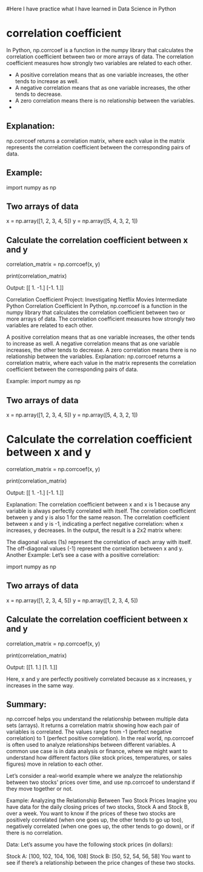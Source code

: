 #Here I have practice what I have learned in Data Science in Python
# correlation coefficient 
In Python, np.corrcoef is a function in the numpy library that calculates the correlation coefficient between two or more arrays of data. The correlation coefficient measures how strongly two variables are related to each other.

- A positive correlation means that as one variable increases, the other tends to increase as well.
- A negative correlation means that as one variable increases, the other tends to decrease.
- A zero correlation means there is no relationship between the variables.
- 
## Explanation:
np.corrcoef returns a correlation matrix, where each value in the matrix represents the correlation coefficient between the corresponding pairs of data.

## Example:
import numpy as np

## Two arrays of data
x = np.array([1, 2, 3, 4, 5])
y = np.array([5, 4, 3, 2, 1])

## Calculate the correlation coefficient between x and y
correlation_matrix = np.corrcoef(x, y)

print(correlation_matrix)

Output:
[[ 1. -1.]
 [-1.  1.]]

Correlation Coefficient
Project: Investigating Netflix Movies
Intermediate Python
Correlation Coefficient
In Python, np.corrcoef is a function in the numpy library that calculates the correlation coefficient between two or more arrays of data. The correlation coefficient measures how strongly two variables are related to each other.

A positive correlation means that as one variable increases, the other tends to increase as well.
A negative correlation means that as one variable increases, the other tends to decrease.
A zero correlation means there is no relationship between the variables.
Explanation:
np.corrcoef returns a correlation matrix, where each value in the matrix represents the correlation coefficient between the corresponding pairs of data.

Example:
import numpy as np

## Two arrays of data
x = np.array([1, 2, 3, 4, 5])
y = np.array([5, 4, 3, 2, 1])

# Calculate the correlation coefficient between x and y
correlation_matrix = np.corrcoef(x, y)

print(correlation_matrix)

Output:
[[ 1. -1.]
 [-1.  1.]]

Explanation:
The correlation coefficient between x and x is 1 because any variable is always perfectly correlated with itself.
The correlation coefficient between y and y is also 1 for the same reason.
The correlation coefficient between x and y is -1, indicating a perfect negative correlation: when x increases, y decreases.
In the output, the result is a 2x2 matrix where:

The diagonal values (1s) represent the correlation of each array with itself.
The off-diagonal values (-1) represent the correlation between x and y.
Another Example:
Let’s see a case with a positive correlation:

import numpy as np

## Two arrays of data
x = np.array([1, 2, 3, 4, 5])
y = np.array([1, 2, 3, 4, 5])

## Calculate the correlation coefficient between x and y
correlation_matrix = np.corrcoef(x, y)

print(correlation_matrix)

Output:
[[1. 1.]
 [1. 1.]]

Here, x and y are perfectly positively correlated because as x increases, y increases in the same way.

## Summary:
np.corrcoef helps you understand the relationship between multiple data sets (arrays).
It returns a correlation matrix showing how each pair of variables is correlated.
The values range from -1 (perfect negative correlation) to 1 (perfect positive correlation).
In the real world, np.corrcoef is often used to analyze relationships between different variables. A common use case is in data analysis or finance, where we might want to understand how different factors (like stock prices, temperatures, or sales figures) move in relation to each other.

Let’s consider a real-world example where we analyze the relationship between two stocks' prices over time, and use np.corrcoef to understand if they move together or not.

Example: Analyzing the Relationship Between Two Stock Prices
Imagine you have data for the daily closing prices of two stocks, Stock A and Stock B, over a week. You want to know if the prices of these two stocks are positively correlated (when one goes up, the other tends to go up too), negatively correlated (when one goes up, the other tends to go down), or if there is no correlation.

Data:
Let’s assume you have the following stock prices (in dollars):

Stock A: [100, 102, 104, 106, 108]
Stock B: [50, 52, 54, 56, 58]
You want to see if there’s a relationship between the price changes of these two stocks.
